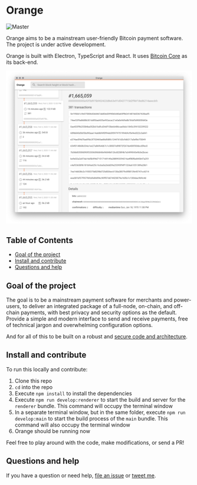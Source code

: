 # Orange

![Master](https://github.com/orange-org/orange/workflows/Master/badge.svg)

Orange aims to be a mainstream user-friendly Bitcoin payment software. The
project is under active development.

Orange is built with Electron, TypeScript and React. It uses
[Bitcoin Core](https://github.com/bitcoin/bitcoin) as its back-end.

![Orange](./docs/orange.png)

## Table of Contents

- [Goal of the project](#goal-of-the-project)
- [Install and contribute](#install-and-contribute)
- [Questions and help](#questions-and-help)

## Goal of the project

The goal is to be a mainstream payment software for merchants and power-users,
to deliver an integrated package of a full-node, on-chain, and off-chain
payments, with best privacy and security options as the default. Provide a
simple and modern interface to send and receive payments, free of technical
jargon and overwhelming configuration options.

And for all of this to be built on a robust and
[secure code and architecture](./SECURITY.md).

## Install and contribute

To run this locally and contribute:

1. Clone this repo
1. `cd` into the repo
1. Execute `npm install` to install the dependencies
1. Execute `npm run develop:renderer` to start the build and server for the
   `renderer` bundle. This command will occupy the terminal window
1. In a separate terminal window, but in the same folder, execute
   `npm run develop:main` to start the build process of the `main` bundle. This
   command will also occupy the terminal window
1. Orange should be running now

Feel free to play around with the code, make modifications, or send a PR!

## Questions and help

If you have a question or need help,
[file an issue](https://github.com/orange-org/orange/issues/new) or
[tweet me](https://twitter.com/msafi).

